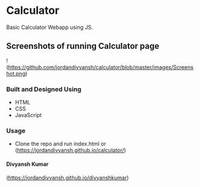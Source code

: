 # Calculator
Basic Calculator Webapp using JS.

## Screenshots of running Calculator page
!(https://github.com/jordandivyansh/calculator/blob/master/images/Screenshot.png)

### Built and Designed Using
- HTML
- CSS
- JavaScript

### Usage
- Clone the repo and run index.html or (https://jordandivyansh.github.io/calculator/)

#### Divyansh Kumar
(https://jordandivyansh.github.io/divyanshkumar)